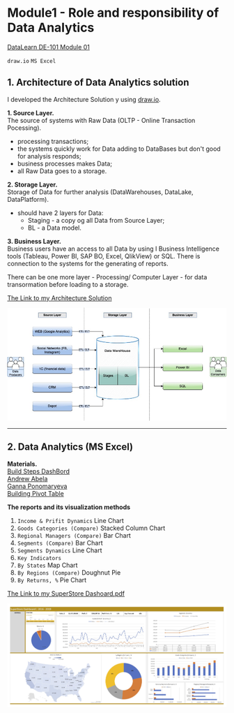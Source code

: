 # Module1 - Role and responsibility of Data Analytics

[DataLearn DE-101 Module 01](https://github.com/Data-Learn/data-engineering/blob/master/DE-101%20Modules/Module01)

`draw.io` `MS Excel`

## 1. Architecture of Data Analytics solution

I developed the Architecture Solution y using [draw.io](https://app.diagrams.net/).

**1. Source Layer.**<br/>
The source of systems with Raw Data (OLTP - Online Transaction Pocessing).
 - processing transactions;
 - the systems quickly work for Data adding to DataBases but don't good for analysis responds;
 - business processes makes Data;
 - all Raw Data goes to a storage.

**2. Storage Layer.**<br/>
Storage of Data for further analysis (DataWarehouses, DataLake, DataPlatform).
 - should have 2 layers for Data:
   * Staging - a copy og all Data from Source Layer;
   * BL - a Data model.

**3. Business Layer.**<br/>
Business users have an access to all Data by using I Business Intelligence tools (Tableau, Power BI, SAP BO, Excel, QlikView) or SQL. There is connection to the systems for the generating of reports.

There can be one more layer - Processing/ Computer Layer - for data transormation before loading to a storage.

[The Link to my Architecture Solution](https://github.com/DanyaSmi/DE-101/blob/199e5a36a7c38a3d2dae527651e90f20ffe6ccb9/Module_01/DL%20M1%20HW%20Architecture.drawio)

![Data Architectural Solution for Interior Design Company](https://github.com/DanyaSmi/DE-101/blob/d15bea72d941b2dea306aabad95315757ccdcdaf/Module_01/DL%20M1%20HW%20Architecture.jpg)

---

## 2. Data Analytics (MS Excel)

**Materials.**<br/>
[Build Steps DashBord](https://github.com/Data-Learn/data-engineering/blob/master/DE-101%20Modules/Module01/DE%20-%20101%20Lab%201.1/build_steps_dashboard.md)<br/>
[Andrew Abela](https://drive.google.com/file/d/1dQcaaIjvLxycUxz8_R5diD4JQ26x4tO0/view)<br/>
[Ganna Ponomaryeva](https://drive.google.com/file/d/1iuFfN0DZ5shLzm-BzukJY4XlpiqZmlsZ/view)<br/>
[Building Pivot Table](https://support.microsoft.com/ru-ru/office/%D1%81%D0%BE%D0%B7%D0%B4%D0%B0%D0%BD%D0%B8%D0%B5-%D1%81%D0%B2%D0%BE%D0%B4%D0%BD%D0%BE%D0%B9-%D1%82%D0%B0%D0%B1%D0%BB%D0%B8%D1%86%D1%8B-%D0%B4%D0%BB%D1%8F-%D0%B0%D0%BD%D0%B0%D0%BB%D0%B8%D0%B7%D0%B0-%D0%B4%D0%B0%D0%BD%D0%BD%D1%8B%D1%85-%D0%BB%D0%B8%D1%81%D1%82%D0%B0-a9a84538-bfe9-40a9-a8e9-f99134456576?ui=ru-ru&rs=ru-ru&ad=ru)<br/>

__The reports and its visualization methods__<br/>
1. `Income & Prifit Dynamics` Line Chart
2. `Goods Categories (Compare)` Stacked Column Chart
3. `Regional Managers (Compare)` Bar Chart
4. `Segments (Compare)` Bar Chart
5. `Segments Dynamics` Line Chart
6. `Key Indicators` 
7. `By States` Map Chart
8. `By Regions (Compare)` Doughnut Pie
9. `By Returns, %` Pie Chart

[The Link to my SuperStore Dashoard.pdf](https://github.com/DanyaSmi/DE-101/blob/1ffc8c6201f160b9a74737abcc3e0b20b912d775/Module_01/DL%20M1%20HW%20SuperStore%20Dashboard.pdf)

![The SuperStore DashBoard](https://github.com/DanyaSmi/DE-101/blob/e5276a2d4dac82c1edf64dddfbc16b0107fa087c/Module_01/DL%20M1%20HW%20SuperStore%20Dashboard.jpg)


